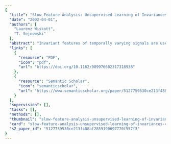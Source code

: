 ```yaml
---
{
  "title": "Slow Feature Analysis: Unsupervised Learning of Invariances",
  "date": "2002-04-01",
  "authors": [
    "Laurenz Wiskott",
    "T. Sejnowski"
  ],
  "abstract": "Invariant features of temporally varying signals are useful for analysis and classification. Slow feature analysis (SFA) is a new method for learning invariant or slowly varying features from a vectorial input signal. It is based on a nonlinear expansion of the input signal and application of principal component analysis to this expanded signal and its time derivative. It is guaranteed to find the optimal solution within a family of functions directly and can learn to extract a large number of decor-related features, which are ordered by their degree of invariance. SFA can be applied hierarchically to process high-dimensional input signals and extract complex features. SFA is applied first to complex cell tuning properties based on simple cell output, including disparity and motion. Then more complicated input-output functions are learned by repeated application of SFA. Finally, a hierarchical network of SFA modules is presented as a simple model of the visual system. The same unstructured network can learn translation, size, rotation, contrast, or, to a lesser degree, illumination invariance for one-dimensional objects, depending on only the training stimulus. Surprisingly, only a few training objects suffice to achieve good generalization to new objects. The generated representation is suitable for object recognition. Performance degrades if the network is trained to learn multiple invariances simultaneously.",
  "links": [
    {
      "resource": "PDF",
      "icon": "pdf",
      "url": "https://doi.org/10.1162/089976602317318938"
    },
    {
      "resource": "Semantic Scholar",
      "icon": "semanticscholar",
      "url": "https://www.semanticscholar.org/paper/5127759530ce213f488af2859190697770f557f3"
    }
  ],
  "supervision": [],
  "tasks": [],
  "methods": [],
  "thumbnail": "slow-feature-analysis-unsupervised-learning-of-invariances-thumb.jpg",
  "card": "slow-feature-analysis-unsupervised-learning-of-invariances-card.jpg",
  "s2_paper_id": "5127759530ce213f488af2859190697770f557f3"
}
---
```


